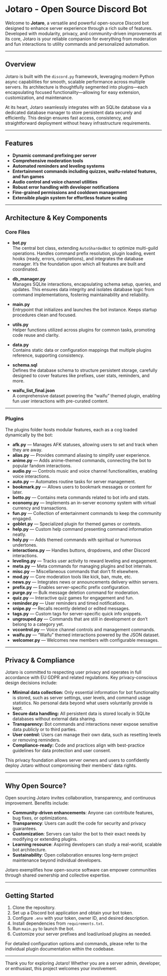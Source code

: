# Jotaro - Open Source Discord Bot

Welcome to **Jotaro**, a versatile and powerful open-source Discord bot designed to enhance server experience through a rich suite of features. Developed with modularity, privacy, and community-driven improvements at its core, Jotaro is your reliable companion for everything from moderation and fun interactions to utility commands and personalized automation.

---

## Overview

Jotaro is built with the `discord.py` framework, leveraging modern Python async capabilities for smooth, scalable performance across multiple servers. Its architecture is thoughtfully segmented into plugins—each encapsulating focused functionality—allowing for easy extension, customization, and maintenance.

At its heart, Jotaro seamlessly integrates with an SQLite database via a dedicated database manager to store persistent data securely and efficiently. This design ensures fast access, consistency, and straightforward deployment without heavy infrastructure requirements.

---

## Features

- **Dynamic command prefixing per server**  
- **Comprehensive moderation tools**  
- **Automated reminders and leveling systems**  
- **Entertainment commands including quizzes, waifu-related features, and fun games**  
- **Audio control and voice channel utilities**  
- **Robust error handling with developer notifications**  
- **Fine-grained permissions and cooldown management**  
- **Extensible plugin system for effortless feature scaling**

---

## Architecture & Key Components

### Core Files

- **bot.py**  
  The central bot class, extending `AutoShardedBot` to optimize multi-guild operations. Handles command prefix resolution, plugin loading, event hooks (ready, errors, completions), and integrates the database manager. It’s the foundation upon which all features are built and coordinated.

- **db_manager.py**  
  Manages SQLite interactions, encapsulating schema setup, queries, and updates. This ensures data integrity and isolates database logic from command implementations, fostering maintainability and reliability.

- **main.py**  
  Entrypoint that initializes and launches the bot instance. Keeps startup procedures clean and focused.

- **utils.py**  
  Helper functions utilized across plugins for common tasks, promoting code reuse and clarity.

- **data.py**  
  Contains static data or configuration mappings that multiple plugins reference, supporting consistency.

- **schema.sql**  
  Defines the database schema to structure persistent storage, carefully designed to cover features like prefixes, user stats, reminders, and more.

- **waifu_list_final.json**  
  A comprehensive dataset powering the “waifu” themed plugin, enabling fun user interactions with pre-curated content.

---

### Plugins

The plugins folder hosts modular features, each as a cog loaded dynamically by the bot:

- **afk.py** — Manages AFK statuses, allowing users to set and track when they are away.  
- **alias.py** — Provides command aliasing to simplify user experience.  
- **anime.py** — Adds anime-themed commands, connecting the bot to popular fandom interactions.  
- **audio.py** — Controls music and voice channel functionalities, enabling voice interactions.  
- **auto.py** — Automates routine tasks for server management.  
- **bookmark.py** — Allows users to bookmark messages or content for later.  
- **botto.py** — Contains meta commands related to bot info and stats.  
- **economy.py** — Implements an in-server economy system with virtual currency and transactions.  
- **fun.py** — Collection of entertainment commands to keep the community engaged.  
- **goblet.py** — Specialized plugin for themed games or contests.  
- **help.py** — Custom help command presenting command information neatly.  
- **holy.py** — Adds themed commands with spiritual or humorous undertones.  
- **interactions.py** — Handles buttons, dropdowns, and other Discord interactions.  
- **leveling.py** — Tracks user activity to reward leveling and engagement.  
- **meta.py** — Meta commands for managing plugins and bot internals.  
- **misc.py** — Miscellaneous commands that don’t fit elsewhere.  
- **mod.py** — Core moderation tools like kick, ban, mute, etc.  
- **news.py** — Integrates news or announcements delivery within servers.  
- **prefix.py** — Enables server-specific prefix configuration.  
- **purge.py** — Bulk message deletion command for moderation.  
- **quiz.py** — Interactive quiz games for engagement and fun.  
- **reminder.py** — User reminders and timed notifications.  
- **snipe.py** — Recalls recently deleted or edited messages.  
- **tags.py** — Custom tags for server-specific quick info snippets.  
- **ungrouped.py** — Commands that are still in development or don’t belong to a category yet.  
- **vccontrol.py** — Voice channel controls and management commands.  
- **waifu.py** — “Waifu” themed interactions powered by the JSON dataset.  
- **welcomer.py** — Welcomes new members with configurable messages.

---

## Privacy & Compliance

Jotaro is committed to respecting user privacy and operates in full accordance with EU GDPR and related regulations. Key privacy-conscious design decisions include:

- **Minimal data collection:** Only essential information for bot functionality is stored, such as server settings, user levels, and command usage statistics. No personal data beyond what users voluntarily provide is kept.  
- **Secure data handling:** All persistent data is stored locally in SQLite databases without external data sharing.  
- **Transparency:** Bot commands and interactions never expose sensitive data publicly or to third parties.  
- **User control:** Users can manage their own data, such as resetting levels or removing reminders.  
- **Compliance-ready:** Code and practices align with best-practice guidelines for data protection and user consent.

This privacy foundation allows server owners and users to confidently deploy Jotaro without compromising their members’ data rights.

---

## Why Open Source?

Open sourcing Jotaro invites collaboration, transparency, and continuous improvement. Benefits include:

- **Community-driven enhancements**: Anyone can contribute features, bug fixes, or optimizations.  
- **Transparency**: Users can audit the code for security and privacy guarantees.  
- **Customization**: Servers can tailor the bot to their exact needs by modifying or extending plugins.  
- **Learning resource**: Aspiring developers can study a real-world, scalable bot architecture.  
- **Sustainability**: Open collaboration ensures long-term project maintenance beyond individual developers.

Jotaro exemplifies how open-source software can empower communities through shared ownership and collective expertise.

---

## Getting Started

1. Clone the repository.  
2. Set up a Discord bot application and obtain your bot token.  
3. Configure `.env` with your token, owner ID, and desired description.  
4. Install dependencies from `requirements.txt`.  
5. Run `main.py` to launch the bot.  
6. Customize your server prefixes and load/unload plugins as needed.

For detailed configuration options and commands, please refer to the individual plugin documentation within the codebase.

---

Thank you for exploring Jotaro! Whether you are a server admin, developer, or enthusiast, this project welcomes your involvement.
